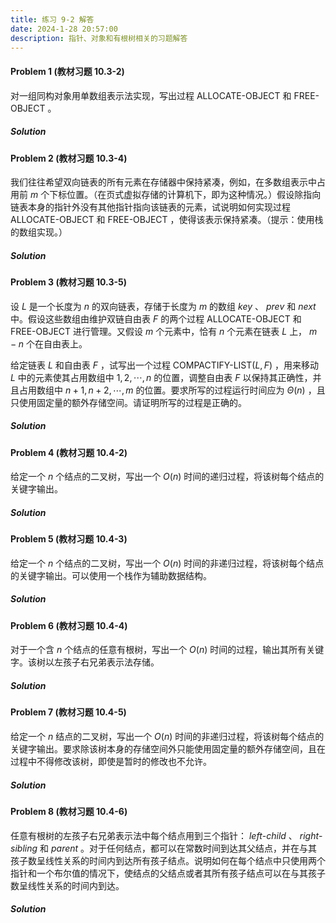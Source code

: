 ```yaml
---
title: 练习 9-2 解答
date: 2024-1-28 20:57:00
description: 指针、对象和有根树相关的习题解答
---
```


#### Problem 1 (教材习题 10.3-2)

对一组同构对象用单数组表示法实现，写出过程 ALLOCATE-OBJECT 和 FREE-OBJECT 。 

##### Solution


#### Problem 2 (教材习题 10.3-4)

我们往往希望双向链表的所有元素在存储器中保持紧凑，例如，在多数组表示中占用前 $m$ 个下标位置。（在页式虚拟存储的计算机下，即为这种情况。）假设除指向链表本身的指针外没有其他指针指向该链表的元素，试说明如何实现过程 ALLOCATE-OBJECT 和 FREE-OBJECT ，使得该表示保持紧凑。（提示：使用栈的数组实现。）

##### Solution



#### Problem 3 (教材习题 10.3-5)

设 $L$ 是一个长度为 $n$ 的双向链表，存储于长度为 $m$ 的数组 $key$ 、 $prev$ 和 $next$ 中。假设这些数组由维护双链自由表 $F$ 的两个过程 ALLOCATE-OBJECT 和 FREE-OBJECT 进行管理。又假设 $m$ 个元素中，恰有 $n$ 个元素在链表 $L$ 上， $m - n$ 个在自由表上。

给定链表 $L$ 和自由表 $F$ ，试写出一个过程 COMPACTIFY-LIST$(L, F)$ ，用来移动 $L$ 中的元素使其占用数组中 $1, 2, \cdots , n$ 的位置，调整自由表 $F$ 以保持其正确性，并且占用数组中 $n + 1, n + 2, \cdots, m$ 的位置。要求所写的过程运行时间应为 $\Theta(n)$ ，且只使用固定量的额外存储空间。请证明所写的过程是正确的。

##### Solution



#### Problem 4 (教材习题 10.4-2)

给定一个 $n$ 个结点的二叉树，写出一个 $O(n)$ 时间的递归过程，将该树每个结点的关键字输出。

##### Solution


#### Problem 5 (教材习题 10.4-3)

给定一个 $n$ 个结点的二叉树，写出一个 $O(n)$ 时间的非递归过程，将该树每个结点的关键字输出。可以使用一个栈作为辅助数据结构。

##### Solution



#### Problem 6 (教材习题 10.4-4)

对于一个含 $n$ 个结点的任意有根树，写出一个 $O(n)$ 时间的过程，输出其所有关键字。该树以左孩子右兄弟表示法存储。

##### Solution



#### Problem 7 (教材习题 10.4-5)

给定一个 $n$ 结点的二叉树，写出一个 $O(n)$ 时间的非递归过程，将该树每个结点的关键字输出。要求除该树本身的存储空间外只能使用固定量的额外存储空间，且在过程中不得修改该树，即使是暂时的修改也不允许。

##### Solution



#### Problem 8 (教材习题 10.4-6)

任意有根树的左孩子右兄弟表示法中每个结点用到三个指针： $left\text{-}child$ 、 $right\text{-}sibling$ 和 $parent$ 。对于任何结点，都可以在常数时间到达其父结点，并在与其孩子数呈线性关系的时间内到达所有孩子结点。说明如何在每个结点中只使用两个指针和一个布尔值的情况下，使结点的父结点或者其所有孩子结点可以在与其孩子数呈线性关系的时间内到达。

##### Solution


